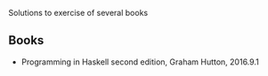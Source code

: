 Solutions to exercise of several books

## Books

- Programming in Haskell second edition, Graham Hutton, 2016.9.1
